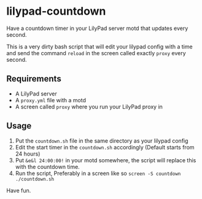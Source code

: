 # lilypad-countdown

Have a countdown timer in your LilyPad server motd that updates every second.

This is a very dirty bash script that will edit your lilypad config with a time and send the command `reload` in the screen called exactly `proxy` every second.

## Requirements

* A LilyPad server
* A `proxy.yml` file with a motd 
* A screen called `proxy` where you run your LilyPad proxy in

## Usage

1. Put the `countdown.sh` file in the same directory as your lilypad config
2. Edit the start timer in the `countdown.sh` accordingly (Default starts from 24 hours)
3. Put `&e&l 24:00:00!` in your motd somewhere, the script will replace this with the countdown time.
4. Run the script, Preferably in a screen like so `screen -S countdown ./countdown.sh`

Have fun.
